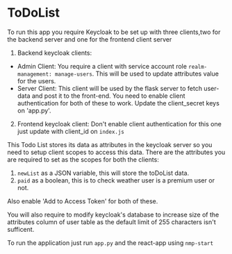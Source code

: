 # ToDoList

To run this app you require Keycloak to be set up with three clients,two for the backend server and one for the frontend client server

1. Backend keycloak clients:
- Admin Client:
   You require a client with service account role `realm-management: manage-users`.
   This will be used to update attributes value for the users.
- Server Client:
  This client will be used by the flask server to fetch user-data and post it to the front-end.
You need to enable client authentication for both of these to work.
Update the client_secret keys on 'app.py'.
2. Frontend keycloak client:
Don't enable client authentication for this one just update with client_id on `index.js`


This Todo List stores its data as attributes in the keycloak server so you need to setup client scopes to access this data.
There are the attributes you are required to set as the scopes for both the clients:
1. `newList` as a JSON variable, this will store the toDoList data.
2. `paid` as a boolean, this is to check weather user is a premium user or not.

Also enable 'Add to Access Token' for both of these.

You will also require to modify keycloak's database to increase size of the attributes column of user table as the default limit of 255 characters isn't sufficent.

To run the application just run `app.py` and the react-app using `nmp-start`
